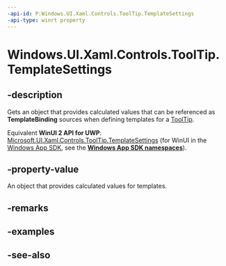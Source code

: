 ```yaml
---
-api-id: P:Windows.UI.Xaml.Controls.ToolTip.TemplateSettings
-api-type: winrt property
---
```


<!-- Property syntax
public Windows.UI.Xaml.Controls.Primitives.ToolTipTemplateSettings TemplateSettings { get; }
-->

# Windows.UI.Xaml.Controls.ToolTip.TemplateSettings

## -description
Gets an object that provides calculated values that can be referenced as **TemplateBinding** sources when defining templates for a [ToolTip](tooltip.md).

Equivalent **WinUI 2 API for UWP**: [Microsoft.UI.Xaml.Controls.ToolTip.TemplateSettings](/windows/winui/api/microsoft.ui.xaml.controls.tooltip.templatesettings) (for WinUI in the [Windows App SDK](/windows/apps/windows-app-sdk/), see the **[Windows App SDK namespaces](/windows/windows-app-sdk/api/winrt/)**).

## -property-value
An object that provides calculated values for templates.

## -remarks

## -examples

## -see-also
